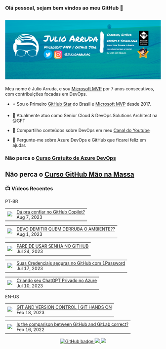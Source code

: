 ### Olá pessoal, sejam bem vindos ao meu GitHub 👋

## [![Julio Arruda Header](https://raw.githubusercontent.com/julioarruda/julioarruda/master/fundo%20github.png)](https://youtube.com/user/julioarrudac)
Meu nome é Julio Arruda, e sou [Microsoft MVP](https://mvp.microsoft.com/pt-br/PublicProfile/5002557?fullName=Julio%20%20Arruda) por 7 anos consecutivos, com contribuições focadas em DevOps.


- ⭐ Sou o Primeiro [GitHub Star](https://stars.github.com/profiles/julioarruda) do Brasil e [Microsoft MVP](https://mvp.microsoft.com/pt-br/PublicProfile/5002557?fullName=Julio%20%20Arruda) desde 2017.

- 🔭 Atualmente atuo como Senior Cloud & DevOps Solutions Architect na @GFT

- 👯 Compartilho conteúdos sobre DevOps em meu [Canal do Youtube](https://youtube.com/@julioarruda)

- 💬 Pergunte-me sobre Azure DevOps e GitHub que ficarei feliz em ajudar.





### Não perca o [Curso Gratuito de Azure DevOps](https://github.com/julioarruda/Curso-Azure-DevOps)

## Não perca o [Curso GitHub Mão na Massa](https://github.com/github-mao-na-massa/curso-github-mao-na-massa)



### 📺 Vídeos Recentes

PT-BR

<!-- YOUTUBE:START --><table><tr><td><a href="https://www.youtube.com/watch?v=nU2PZIoBd6k"><img width="140px" src="https://i.ytimg.com/vi/nU2PZIoBd6k/mqdefault.jpg"></a></td>
<td><a href="https://www.youtube.com/watch?v=nU2PZIoBd6k">Dá pra confiar no GitHub Copilot?</a><br/>Aug 7, 2023</td></tr></table>
<table><tr><td><a href="https://www.youtube.com/watch?v=Yvx-U25aq0g"><img width="140px" src="https://i.ytimg.com/vi/Yvx-U25aq0g/mqdefault.jpg"></a></td>
<td><a href="https://www.youtube.com/watch?v=Yvx-U25aq0g">DEVO DEMITIR QUEM DERRUBA O AMBIENTE??</a><br/>Aug 1, 2023</td></tr></table>
<table><tr><td><a href="https://www.youtube.com/watch?v=aezsqluwCyo"><img width="140px" src="https://i.ytimg.com/vi/aezsqluwCyo/mqdefault.jpg"></a></td>
<td><a href="https://www.youtube.com/watch?v=aezsqluwCyo">PARE DE USAR SENHA NO GITHUB</a><br/>Jul 24, 2023</td></tr></table>
<table><tr><td><a href="https://www.youtube.com/watch?v=cWBq-cHnFyw"><img width="140px" src="https://i.ytimg.com/vi/cWBq-cHnFyw/mqdefault.jpg"></a></td>
<td><a href="https://www.youtube.com/watch?v=cWBq-cHnFyw">Suas Credenciais seguras no GitHub com 1Password</a><br/>Jul 17, 2023</td></tr></table>
<table><tr><td><a href="https://www.youtube.com/watch?v=H0MlMZRruIE"><img width="140px" src="https://i.ytimg.com/vi/H0MlMZRruIE/mqdefault.jpg"></a></td>
<td><a href="https://www.youtube.com/watch?v=H0MlMZRruIE">Criando seu ChatGPT Privado no Azure</a><br/>Jul 10, 2023</td></tr></table>
<!-- YOUTUBE:END -->

EN-US
<!-- YOUTUBEEN:START --><table><tr><td><a href="https://www.youtube.com/watch?v=Adk79XNDU5o"><img width="140px" src="https://i.ytimg.com/vi/Adk79XNDU5o/mqdefault.jpg"></a></td>
<td><a href="https://www.youtube.com/watch?v=Adk79XNDU5o">GIT AND VERSION CONTROL | GIT HANDS ON</a><br/>Feb 18, 2023</td></tr></table>
<table><tr><td><a href="https://www.youtube.com/watch?v=wHo1ftsyzNE"><img width="140px" src="https://i.ytimg.com/vi/wHo1ftsyzNE/mqdefault.jpg"></a></td>
<td><a href="https://www.youtube.com/watch?v=wHo1ftsyzNE">Is the comparison between GitHub and GitLab correct?</a><br/>Feb 16, 2022</td></tr></table>
<!-- YOUTUBEEN:END -->



<p align="center">
  <a href="https://github.com/julioarruda?tab=followers">
    <img src="https://img.shields.io/github/followers/julioarruda?label=Followers&logo=GitHub&style=for-the-badge" alt="GitHub badge" />
  </a>
  <a href="http://twitter.com/julioarrudac">
    <img src="https://img.shields.io/twitter/follow/julioarrudac?label=Twitter&logo=twitter&style=for-the-badge" />
  </a>
  <a href="http://youtube.com/c/julioarruda?sub_confirmation=1">
    <img src="https://img.shields.io/youtube/views/4BYlkYtHNus?label=YouTube&logo=YouTube&style=for-the-badge" />
  </a>
</p>

<!--
**julioarruda/julioarruda** is a ✨ _special_ ✨ repository because its `README.md` (this file) appears on your GitHub profile.

Here are some ideas to get you started:

- 🔭 I’m currently working on ...
- 🌱 I’m currently learning ...
- 👯 I’m looking to collaborate on ...
- 🤔 I’m looking for help with ...
- 💬 Ask me about ...
- 📫 How to reach me: ...
- 😄 Pronouns: ...
- ⚡ Fun fact: ...
-->
